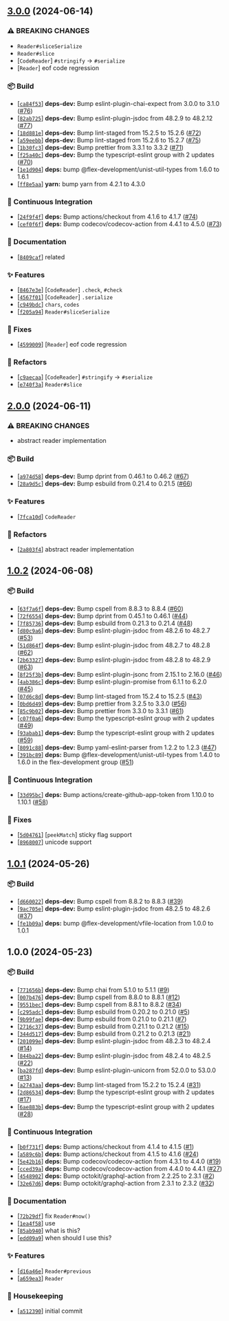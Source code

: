 ## [3.0.0](https://github.com/flex-development/vfile-reader/compare/2.0.0...3.0.0) (2024-06-14)

### ⚠ BREAKING CHANGES

- `Reader#sliceSerialize`
- `Reader#slice`
- [`CodeReader`] `#stringify` -> `#serialize`
- [`Reader`] eof code regression

### :package: Build

- [[`ca84f53`](https://github.com/flex-development/vfile-reader/commit/ca84f53c451d8ac034fa01b413aa81aa872278bf)] **deps-dev:** Bump eslint-plugin-chai-expect from 3.0.0 to 3.1.0 ([#76](https://github.com/flex-development/vfile-reader/issues/76))
- [[`82ab725`](https://github.com/flex-development/vfile-reader/commit/82ab725c70a83361dcd2f32a39a9cb5e4bbe689a)] **deps-dev:** Bump eslint-plugin-jsdoc from 48.2.9 to 48.2.12 ([#77](https://github.com/flex-development/vfile-reader/issues/77))
- [[`18d881e`](https://github.com/flex-development/vfile-reader/commit/18d881e970630422ba7766c24ff8141b5b5e97dd)] **deps-dev:** Bump lint-staged from 15.2.5 to 15.2.6 ([#72](https://github.com/flex-development/vfile-reader/issues/72))
- [[`a59eebb`](https://github.com/flex-development/vfile-reader/commit/a59eebb1817cb5a3aa8868f3d9af2b8ca83cfef2)] **deps-dev:** Bump lint-staged from 15.2.6 to 15.2.7 ([#75](https://github.com/flex-development/vfile-reader/issues/75))
- [[`1b30fc3`](https://github.com/flex-development/vfile-reader/commit/1b30fc33b872f1066b6c51f47c6cc33d0c093203)] **deps-dev:** Bump prettier from 3.3.1 to 3.3.2 ([#71](https://github.com/flex-development/vfile-reader/issues/71))
- [[`f25a40c`](https://github.com/flex-development/vfile-reader/commit/f25a40cb0fae26ef4c45b325697f7514ce75869d)] **deps-dev:** Bump the typescript-eslint group with 2 updates ([#70](https://github.com/flex-development/vfile-reader/issues/70))
- [[`1e1d904`](https://github.com/flex-development/vfile-reader/commit/1e1d904d8996332e80157a020633ed08cecc40a7)] **deps:** bump @flex-development/unist-util-types from 1.6.0 to 1.6.1
- [[`ff8e5aa`](https://github.com/flex-development/vfile-reader/commit/ff8e5aaebd8eab2f414b45e605ca733cf786ba40)] **yarn:** bump yarn from 4.2.1 to 4.3.0

### :robot: Continuous Integration

- [[`24f9f4f`](https://github.com/flex-development/vfile-reader/commit/24f9f4f6095ffc6a21ce4690de92430c125fd3db)] **deps:** Bump actions/checkout from 4.1.6 to 4.1.7 ([#74](https://github.com/flex-development/vfile-reader/issues/74))
- [[`cef0f6f`](https://github.com/flex-development/vfile-reader/commit/cef0f6ff63f9526d71ba03ec7046a6d9ad40fe6b)] **deps:** Bump codecov/codecov-action from 4.4.1 to 4.5.0 ([#73](https://github.com/flex-development/vfile-reader/issues/73))

### :pencil: Documentation

- [[`8409caf`](https://github.com/flex-development/vfile-reader/commit/8409cafd341f1296d4ecce18c2b83ba2d8a65ef2)] related

### :sparkles: Features

- [[`8467e3e`](https://github.com/flex-development/vfile-reader/commit/8467e3e34b36bbb7a9fb87527b4a482442c84bdc)] [`CodeReader`] `.check`, `#check`
- [[`4567f01`](https://github.com/flex-development/vfile-reader/commit/4567f016b7a28f5ea6851b7a2bedd7284a6e31fe)] [`CodeReader`] `.serialize`
- [[`c949bdc`](https://github.com/flex-development/vfile-reader/commit/c949bdc6f673f821eabbc00ccdec09a1cf718437)] `chars`, `codes`
- [[`f205a94`](https://github.com/flex-development/vfile-reader/commit/f205a941bbee35d94f1259c4b761acf404169e96)] `Reader#sliceSerialize`

### :bug: Fixes

- [[`4599009`](https://github.com/flex-development/vfile-reader/commit/4599009a8908a9dbf741980893a87a1cbe92d470)] [`Reader`] eof code regression

### :mechanical_arm: Refactors

- [[`c9aecaa`](https://github.com/flex-development/vfile-reader/commit/c9aecaa43fd70163a84f223322c77723cdcd1a18)] [`CodeReader`] `#stringify` -> `#serialize`
- [[`e740f3a`](https://github.com/flex-development/vfile-reader/commit/e740f3a00661ad4bf19d9b3ff3e3ac31c2d51cd6)] `Reader#slice`

## [2.0.0](https://github.com/flex-development/vfile-reader/compare/1.0.2...2.0.0) (2024-06-11)

### ⚠ BREAKING CHANGES

- abstract reader implementation

### :package: Build

- [[`a974d58`](https://github.com/flex-development/vfile-reader/commit/a974d583d5f2a50e820ad4139633d2a6a79871e8)] **deps-dev:** Bump dprint from 0.46.1 to 0.46.2 ([#67](https://github.com/flex-development/vfile-reader/issues/67))
- [[`28a9d5c`](https://github.com/flex-development/vfile-reader/commit/28a9d5c8d385c6c67261335449b48af87b076d93)] **deps-dev:** Bump esbuild from 0.21.4 to 0.21.5 ([#66](https://github.com/flex-development/vfile-reader/issues/66))

### :sparkles: Features

- [[`7fca10d`](https://github.com/flex-development/vfile-reader/commit/7fca10d5be93c2c546f173708000f14c9cef44a9)] `CodeReader`

### :mechanical_arm: Refactors

- [[`2a803f4`](https://github.com/flex-development/vfile-reader/commit/2a803f4c10e492390a5cd0341cf849f79f97a96c)] abstract reader implementation

## [1.0.2](https://github.com/flex-development/vfile-reader/compare/1.0.1...1.0.2) (2024-06-08)

### :package: Build

- [[`63f7a6f`](https://github.com/flex-development/vfile-reader/commit/63f7a6f647b878e5e0f1ae88f546cc2969d4350f)] **deps-dev:** Bump cspell from 8.8.3 to 8.8.4 ([#60](https://github.com/flex-development/vfile-reader/issues/60))
- [[`72f6554`](https://github.com/flex-development/vfile-reader/commit/72f655432f4859db903f4916f0cdfead5d9feb06)] **deps-dev:** Bump dprint from 0.45.1 to 0.46.1 ([#44](https://github.com/flex-development/vfile-reader/issues/44))
- [[`7f85736`](https://github.com/flex-development/vfile-reader/commit/7f857363440924edab4fca53583fc56c4399faa3)] **deps-dev:** Bump esbuild from 0.21.3 to 0.21.4 ([#48](https://github.com/flex-development/vfile-reader/issues/48))
- [[`d80c9a6`](https://github.com/flex-development/vfile-reader/commit/d80c9a63ddfdab954ec7d98f92a338b2ec872d93)] **deps-dev:** Bump eslint-plugin-jsdoc from 48.2.6 to 48.2.7 ([#53](https://github.com/flex-development/vfile-reader/issues/53))
- [[`51d864f`](https://github.com/flex-development/vfile-reader/commit/51d864fcda5b7db68478c5d80c87e61836645920)] **deps-dev:** Bump eslint-plugin-jsdoc from 48.2.7 to 48.2.8 ([#62](https://github.com/flex-development/vfile-reader/issues/62))
- [[`2b63327`](https://github.com/flex-development/vfile-reader/commit/2b633275b3b75194313bc25312fba5c0868e4390)] **deps-dev:** Bump eslint-plugin-jsdoc from 48.2.8 to 48.2.9 ([#63](https://github.com/flex-development/vfile-reader/issues/63))
- [[`8f25f3b`](https://github.com/flex-development/vfile-reader/commit/8f25f3b090d0bb01785bb07991967854bbc5a718)] **deps-dev:** Bump eslint-plugin-jsonc from 2.15.1 to 2.16.0 ([#46](https://github.com/flex-development/vfile-reader/issues/46))
- [[`4ab386c`](https://github.com/flex-development/vfile-reader/commit/4ab386c1eff27235dfe46d07402f0e6bff243b8f)] **deps-dev:** Bump eslint-plugin-promise from 6.1.1 to 6.2.0 ([#45](https://github.com/flex-development/vfile-reader/issues/45))
- [[`07d6c8d`](https://github.com/flex-development/vfile-reader/commit/07d6c8d4056285b43d257c5f383153a12a3bc5d4)] **deps-dev:** Bump lint-staged from 15.2.4 to 15.2.5 ([#43](https://github.com/flex-development/vfile-reader/issues/43))
- [[`0bd6d49`](https://github.com/flex-development/vfile-reader/commit/0bd6d496ce6da9a1da77b664e549b95fea3ed57a)] **deps-dev:** Bump prettier from 3.2.5 to 3.3.0 ([#56](https://github.com/flex-development/vfile-reader/issues/56))
- [[`85c9b02`](https://github.com/flex-development/vfile-reader/commit/85c9b0251d55cc4f275910559c98e78634767da8)] **deps-dev:** Bump prettier from 3.3.0 to 3.3.1 ([#61](https://github.com/flex-development/vfile-reader/issues/61))
- [[`c07f0a6`](https://github.com/flex-development/vfile-reader/commit/c07f0a621c4757d4e2310ce409898447baa7bde6)] **deps-dev:** Bump the typescript-eslint group with 2 updates ([#49](https://github.com/flex-development/vfile-reader/issues/49))
- [[`93abab1`](https://github.com/flex-development/vfile-reader/commit/93abab12eae3548d943c78cfd269fe08f52e9901)] **deps-dev:** Bump the typescript-eslint group with 2 updates ([#59](https://github.com/flex-development/vfile-reader/issues/59))
- [[`8091c88`](https://github.com/flex-development/vfile-reader/commit/8091c88f51cc80db7a816772dc91940778c4e89e)] **deps-dev:** Bump yaml-eslint-parser from 1.2.2 to 1.2.3 ([#47](https://github.com/flex-development/vfile-reader/issues/47))
- [[`391bc89`](https://github.com/flex-development/vfile-reader/commit/391bc894283af80c44c74f6a2dc0744c5bb7fca6)] **deps:** Bump @flex-development/unist-util-types from 1.4.0 to 1.6.0 in the flex-development group ([#51](https://github.com/flex-development/vfile-reader/issues/51))

### :robot: Continuous Integration

- [[`33d95bc`](https://github.com/flex-development/vfile-reader/commit/33d95bccba4ffc7563073c7970ae7bf79a6641ad)] **deps:** Bump actions/create-github-app-token from 1.10.0 to 1.10.1 ([#58](https://github.com/flex-development/vfile-reader/issues/58))

### :bug: Fixes

- [[`5d04761`](https://github.com/flex-development/vfile-reader/commit/5d047615ed83c6ba4a0f2aea89142ab830b1154b)] [`peekMatch`] sticky flag support
- [[`8968007`](https://github.com/flex-development/vfile-reader/commit/89680075a5c1634d9589c0ee5d10358f61d46d75)] unicode support

## [1.0.1](https://github.com/flex-development/vfile-reader/compare/1.0.0...1.0.1) (2024-05-26)

### :package: Build

- [[`d660022`](https://github.com/flex-development/vfile-reader/commit/d660022600ebfc94236fa77b6e5f543a467cc41e)] **deps-dev:** Bump cspell from 8.8.2 to 8.8.3 ([#39](https://github.com/flex-development/vfile-reader/issues/39))
- [[`9ac705e`](https://github.com/flex-development/vfile-reader/commit/9ac705e0e9e2513877979fa1458dd36637fbfef2)] **deps-dev:** Bump eslint-plugin-jsdoc from 48.2.5 to 48.2.6 ([#37](https://github.com/flex-development/vfile-reader/issues/37))
- [[`fe1b09a`](https://github.com/flex-development/vfile-reader/commit/fe1b09a713f6e6449bd63a90d320bf12e42a0889)] **deps:** bump @flex-development/vfile-location from 1.0.0 to 1.0.1

## 1.0.0 (2024-05-23)

### :package: Build

- [[`771656b`](https://github.com/flex-development/vfile-reader/commit/771656b54c7484d3e1097973afdcdef58faf69a9)] **deps-dev:** Bump chai from 5.1.0 to 5.1.1 ([#9](https://github.com/flex-development/vfile-reader/issues/9))
- [[`007b476`](https://github.com/flex-development/vfile-reader/commit/007b4761bf36785af5e0a052f4e7b140ab0877c6)] **deps-dev:** Bump cspell from 8.8.0 to 8.8.1 ([#12](https://github.com/flex-development/vfile-reader/issues/12))
- [[`9551bec`](https://github.com/flex-development/vfile-reader/commit/9551bec9e97d7c56ab393dc9ef5af8a7901acd93)] **deps-dev:** Bump cspell from 8.8.1 to 8.8.2 ([#34](https://github.com/flex-development/vfile-reader/issues/34))
- [[`c295adc`](https://github.com/flex-development/vfile-reader/commit/c295adc89b36e172176daea32d6d4e826bfd8d01)] **deps-dev:** Bump esbuild from 0.20.2 to 0.21.0 ([#5](https://github.com/flex-development/vfile-reader/issues/5))
- [[`9b99fae`](https://github.com/flex-development/vfile-reader/commit/9b99faebf754e8445f75d1ff98d9e92e4d1bb128)] **deps-dev:** Bump esbuild from 0.21.0 to 0.21.1 ([#7](https://github.com/flex-development/vfile-reader/issues/7))
- [[`2716c37`](https://github.com/flex-development/vfile-reader/commit/2716c37ecf2d1b0749c47d62cf1314ff344441cb)] **deps-dev:** Bump esbuild from 0.21.1 to 0.21.2 ([#15](https://github.com/flex-development/vfile-reader/issues/15))
- [[`344d517`](https://github.com/flex-development/vfile-reader/commit/344d517418688493ada20f1761640371b762b141)] **deps-dev:** Bump esbuild from 0.21.2 to 0.21.3 ([#21](https://github.com/flex-development/vfile-reader/issues/21))
- [[`201099e`](https://github.com/flex-development/vfile-reader/commit/201099e194a39b217b731a6dcf6237125aff7992)] **deps-dev:** Bump eslint-plugin-jsdoc from 48.2.3 to 48.2.4 ([#14](https://github.com/flex-development/vfile-reader/issues/14))
- [[`844ba22`](https://github.com/flex-development/vfile-reader/commit/844ba2206229413cc0c76847f4ece1b49c693f70)] **deps-dev:** Bump eslint-plugin-jsdoc from 48.2.4 to 48.2.5 ([#22](https://github.com/flex-development/vfile-reader/issues/22))
- [[`ba287fd`](https://github.com/flex-development/vfile-reader/commit/ba287fd79d78ac95cccfb5442b5daad6c76f3d42)] **deps-dev:** Bump eslint-plugin-unicorn from 52.0.0 to 53.0.0 ([#13](https://github.com/flex-development/vfile-reader/issues/13))
- [[`a2743aa`](https://github.com/flex-development/vfile-reader/commit/a2743aa19dfb8ed29e9a1c53edf528aa98ac43ae)] **deps-dev:** Bump lint-staged from 15.2.2 to 15.2.4 ([#31](https://github.com/flex-development/vfile-reader/issues/31))
- [[`2d86534`](https://github.com/flex-development/vfile-reader/commit/2d86534fa2aba06267854b824837063f34da8f9b)] **deps-dev:** Bump the typescript-eslint group with 2 updates ([#17](https://github.com/flex-development/vfile-reader/issues/17))
- [[`6ae883b`](https://github.com/flex-development/vfile-reader/commit/6ae883bf6bb4467a1e79cbdc0abd2d99fd3f458a)] **deps-dev:** Bump the typescript-eslint group with 2 updates ([#28](https://github.com/flex-development/vfile-reader/issues/28))

### :robot: Continuous Integration

- [[`b0f731f`](https://github.com/flex-development/vfile-reader/commit/b0f731f42a30dcb83bde9098bd2ff57dc3585905)] **deps:** Bump actions/checkout from 4.1.4 to 4.1.5 ([#1](https://github.com/flex-development/vfile-reader/issues/1))
- [[`a589c6b`](https://github.com/flex-development/vfile-reader/commit/a589c6b05493f833385a386f50572fd26910d799)] **deps:** Bump actions/checkout from 4.1.5 to 4.1.6 ([#24](https://github.com/flex-development/vfile-reader/issues/24))
- [[`5e42b16`](https://github.com/flex-development/vfile-reader/commit/5e42b16f214d38c45865cc438b25b7dcafa50ac0)] **deps:** Bump codecov/codecov-action from 4.3.1 to 4.4.0 ([#19](https://github.com/flex-development/vfile-reader/issues/19))
- [[`cced39a`](https://github.com/flex-development/vfile-reader/commit/cced39a03fb8142b4c65ee63ad8f614c79c1035f)] **deps:** Bump codecov/codecov-action from 4.4.0 to 4.4.1 ([#27](https://github.com/flex-development/vfile-reader/issues/27))
- [[`4548902`](https://github.com/flex-development/vfile-reader/commit/4548902f68ca3e5ca4d1f7a394412240384d9350)] **deps:** Bump octokit/graphql-action from 2.2.25 to 2.3.1 ([#2](https://github.com/flex-development/vfile-reader/issues/2))
- [[`32e67d6`](https://github.com/flex-development/vfile-reader/commit/32e67d6b45673d3a6902e103b2f060e944f28598)] **deps:** Bump octokit/graphql-action from 2.3.1 to 2.3.2 ([#32](https://github.com/flex-development/vfile-reader/issues/32))

### :pencil: Documentation

- [[`72b29df`](https://github.com/flex-development/vfile-reader/commit/72b29df1c3e31986882e53b635a08ce37073e11c)] fix `Reader#now()`
- [[`1ea4f58`](https://github.com/flex-development/vfile-reader/commit/1ea4f583dc9b953cbf9c3e63fa801b8c33cfe5d3)] use
- [[`85ab940`](https://github.com/flex-development/vfile-reader/commit/85ab94023594f8089a10741bd05a571132ec6bf9)] what is this?
- [[`edd09a9`](https://github.com/flex-development/vfile-reader/commit/edd09a93bdbf2619dc4aeafbdf0ee2e0ace222b7)] when should I use this?

### :sparkles: Features

- [[`d16a46e`](https://github.com/flex-development/vfile-reader/commit/d16a46e4243b333b8c0811aa7c329a649d705321)] `Reader#previous`
- [[`a659ea3`](https://github.com/flex-development/vfile-reader/commit/a659ea3aa2d250e8d8ac8cdf3b1ed97ee09c7d2f)] `Reader`

### :house_with_garden: Housekeeping

- [[`a512390`](https://github.com/flex-development/vfile-reader/commit/a512390df6e0b65146ca8d3516622fa1e48a6c21)] initial commit






